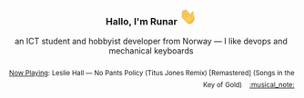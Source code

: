 <h3 align="center">Hallo, I'm Runar <img src="./assets/wave.gif" width="30px" height="30px"></h3>

<div align="center">an ICT student and hobbyist developer from Norway — I like devops and mechanical keyboards</div>

<br/>
<div align="right"><sub>
  <a href="https://www.last.fm/user/runarsf">Now Playing</a>: Leslie Hall &mdash; No Pants Policy (Titus Jones Remix) [Remastered] (Songs in the Key of Gold) &nbsp;&nbsp; <a href="https:&#x2F;&#x2F;www.last.fm&#x2F;music&#x2F;Leslie+Hall&#x2F;_&#x2F;No+Pants+Policy+(Titus+Jones+Remix)+%5BRemastered%5D">:musical_note:</a>
</sub></div>

